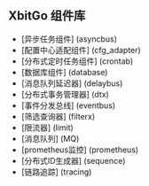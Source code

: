 ## XbitGo 组件库

* [异步任务组件] (asyncbus)
* [配置中心适配组件] (cfg_adapter)
* [分布式定时任务组件] (crontab)
* [数据库组件] (database)
* [消息队列延迟器] (delaybus)
* [分布式事务管理器] (dtx)
* [事件分发总线] (eventbus)
* [筛选查询器] (filterx)
* [限流器] (limit)
* [消息队列] (MQ)
* [prometheus监控] (prometheus)
* [分布式ID生成器] (sequence)
* [链路追踪] (tracing)
